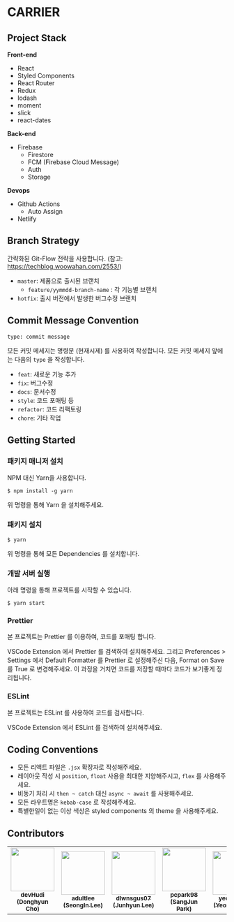 # CARRIER

## Project Stack

**Front-end**

- React
- Styled Components
- React Router
- Redux
- lodash
- moment
- slick
- react-dates

**Back-end**

- Firebase
  - Firestore
  - FCM (Firebase Cloud Message)
  - Auth
  - Storage

**Devops**

- Github Actions
  - Auto Assign
- Netlify

## Branch Strategy

간략화된 Git-Flow 전략을 사용합니다. (참고: https://techblog.woowahan.com/2553/)

- `master`: 제품으로 출시된 브랜치
  - `feature/yymmdd-branch-name` : 각 기능별 브랜치
- `hotfix`: 출시 버전에서 발생한 버그수정 브랜치

## Commit Message Convention

```
type: commit message
```

모든 커밋 메세지는 명령문 (현재시제) 를 사용하여 작성합니다. 모든 커밋 메세지 앞에는 다음의 `type` 을 작성합니다.

- `feat`: 새로운 기능 추가
- `fix`: 버그수정
- `docs`: 문서수정
- `style`: 코드 포매팅 등
- `refactor`: 코드 리팩토링
- `chore`: 기타 작업

## Getting Started

### 패키지 매니저 설치

NPM 대신 Yarn을 사용합니다.

```
$ npm install -g yarn
```

위 명령을 통해 Yarn 을 설치해주세요.

### 패키지 설치

```
$ yarn
```

위 명령을 통해 모든 Dependencies 를 설치합니다.

### 개발 서버 실행

아래 명령을 통해 프로젝트를 시작할 수 있습니다.

```
$ yarn start
```

### Prettier

본 프로젝트는 Prettier 를 이용하여, 코드를 포매팅 합니다.

VSCode Extension 에서 Prettier 를 검색하여 설치해주세요. 그리고 Preferences > Settings 에서 Default Formatter 를 Prettier 로 설정해주신 다음, Format on Save 를 True 로 변경해주세요. 이 과정을 거치면 코드를 저장할 때마다 코드가 보기좋게 정리됩니다.

### ESLint

본 프로젝트는 ESLint 를 사용하여 코드를 검사합니다.

VSCode Extension 에서 ESLint 를 검색하여 설치해주세요.

## Coding Conventions

- 모든 리액트 파일은 `.jsx` 확장자로 작성해주세요.
- 레이아웃 작성 시 `position`, `float` 사용을 최대한 지양해주시고, `flex` 를 사용해주세요.
- 비동기 처리 시 `then ~ catch` 대신 `async ~ await` 를 사용해주세요.
- 모든 라우트명은 `kebab-case` 로 작성해주세요.
- 특별한일이 없는 이상 색상은 styled components 의 theme 을 사용해주세요.

## Contributors

<table>
   <tr>
      <td align="center"><a href="https://github.com/devHudi"><img src="https://avatars.githubusercontent.com/u/11745691?v=4" width="100px;" alt=""/><br /><sub><b>devHudi<br/>(Donghyun Cho)</b></sub></a></td>
      <td align="center"><a href="https://github.com/adultlee"><img src="https://avatars.githubusercontent.com/u/77886826?v=4" width="100px;" alt=""/><br /><sub><b>adultlee<br/>(SeongIn Lee)</b></sub></a></td>
      <td align="center"><a href="https://github.com/dlwnsgus07"><img src="https://avatars.githubusercontent.com/u/37991960?v=4" width="100px;" alt=""/><br /><sub><b>dlwnsgus07<br/>(Junhyun Lee)</b></sub></a></td>
      <td align="center"><a href="https://github.com/pcpark98"><img src="https://avatars.githubusercontent.com/u/34507976?v=4" width="100px;" alt=""/><br /><sub><b>pcpark98<br/>(SangJun Park)</b></sub></a></td>
      <td align="center"><a href="https://github.com/yeonsooSo"><img src="https://avatars.githubusercontent.com/u/65909443?v=4" width="100px;" alt=""/><br /><sub><b>yeonsooSo<br/>(YeongSoo So)</b></sub></a></td>
      <td align="center"><a href="https://github.com/jiae0119"><img src="https://avatars.githubusercontent.com/u/82093525?v=4" width="100px;" alt=""/><br /><sub><b>jiae0119<br/>(JiAe Shin)</b></sub></a></td>
   </tr>
</table>
